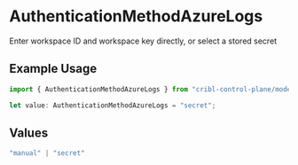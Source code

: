 # AuthenticationMethodAzureLogs

Enter workspace ID and workspace key directly, or select a stored secret

## Example Usage

```typescript
import { AuthenticationMethodAzureLogs } from "cribl-control-plane/models/operations";

let value: AuthenticationMethodAzureLogs = "secret";
```

## Values

```typescript
"manual" | "secret"
```